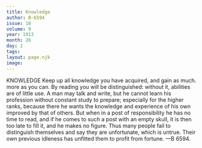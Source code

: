 ```yaml
---
title: Knowledge
author: B-6594
issue: 10
volume: 9
year: 1913
month: 26
day: 2
tags:
layout: page.njk
image:
---
```

KNOWLEDGE Keep up all knowledge you have acquired, and gain as much. more as you can. By reading you will be distinguished: without it, abilities are of little use. A man may talk and write, but he cannot learn his profession without constant study to prepare; especially for the higher ranks, because there he wants the knowledge and experience of his own improved by that of others. But when in a post of responsibility he has no time to read, and if he comes to such a post with an empty skull, it is then too late to fill it, and he makes no figure. Thus many people fail to distinguish themselves and say they are unfortunate, which is untrue. Their own previous idleness has unfitted them to profit from fortune. —B 6594. 
